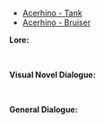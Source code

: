 - [Acerhino - Tank](/pawnsDesigned/Acerhino/AcerhinoTank/)
- [Acerhino - Bruiser](/pawnsDesigned/Acerhino/AcerhinoBruiser/)

**Lore:**

<br>

**Visual Novel Dialogue:**

<br>

**General Dialogue:**

<br>

